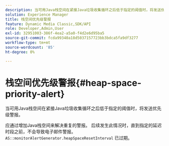 ```yaml
---
description: 当可用Java栈空间在紧接Java垃圾收集循环之后低于指定的阈值时，将发送优先级警报。
solution: Experience Manager
title: 栈空间优先级警报
feature: Dynamic Media Classic,SDK/API
role: Developer,Admin,User
exl-id: 32951003-386f-4ea2-a5a0-f4d2e6d95ba5
source-git-commit: fcda99340a18d5037157723bb3bdca5fa9df3277
workflow-type: tm+mt
source-wordcount: '85'
ht-degree: 0%

---
```


# 栈空间优先级警报{#heap-space-priority-alert}

当可用Java栈空间在紧接Java垃圾收集循环之后低于指定的阈值时，将发送优先级警报。

应通过增加Java栈空间来解决重复的警报。 后续发生此情况时，直到指定的延迟时段之前，不会导致电子邮件警报。 `AS::monitorAlertGenerator.heapSpaceResetInterval` 已过期。

